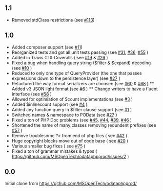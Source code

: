 ## 1.1

* Removed stdClass restrictions (see [#113](https://github.com/POData/POData/issues/113))

## 1.0

* Added composer support (see [#11](https://github.com/balihoo/POData/issues/11))
* Reorganized tests and got all unit tests passing (see [#31](https://github.com/balihoo/POData/issues/31), [#36](https://github.com/balihoo/POData/issues/36), [#55](https://github.com/balihoo/POData/issues/55)  )
* Added in Travis CI & Coveralls ( see [#19](https://github.com/balihoo/POData/issues/19) & [#26](https://github.com/balihoo/POData/issues/26) )
* Fixed a bug when handling query string ($filter & $expand) decoding (see [#10](https://github.com/balihoo/POData/issues/10) )
* Reduced to only one type of QueryProvider (the one that passes expressions down to the persistence layer) (see [#27](https://github.com/balihoo/POData/issues/56) )
* Refactored the way format serializers are choosen (see [#60](https://github.com/balihoo/POData/issues/60) & [#68](https://github.com/balihoo/POData/issues/68) )
** Added v3 JSON light format (see [#6](https://github.com/balihoo/POData/issues/6) )
** Change writers to have a fluent interface (see [#58](https://github.com/balihoo/POData/issues/58) )
* Allowed for optimiation of $count implementations (see [#3](https://github.com/balihoo/POData/issues/3) )
* Added $inlinecount support (see [#4](https://github.com/balihoo/POData/issues/4) )
* Added any function query in $filter clause support (see [#1](https://github.com/balihoo/POData/issues/1) ) 
* Switched names & namespace to POData (see [#27](https://github.com/balihoo/POData/issues/27) )
* Fixed a ton of PHP Doc problems (see [#45](https://github.com/balihoo/POData/issues/45), [#44](https://github.com/balihoo/POData/issues/44), [#39](https://github.com/balihoo/POData/issues/39), [#46](https://github.com/balihoo/POData/issues/46) )
* Shortened the name of many classes removing redundent prefixes (see [#57](https://github.com/balihoo/POData/issues/57) )
* Remove troublesome ?> from end of php files ( see [#42](https://github.com/balihoo/POData/issues/42) )
* Huge copyright blocks move out of code base ( see [#20](https://github.com/balihoo/POData/issues/20) )
* Various smaller bug fixes ( see [#75](https://github.com/balihoo/POData/issues/75) )
* Fixed a ton of grammar mistakes & typos ( https://github.com/MSOpenTech/odataphpprod/issues/2 )

## 0.0

Initial clone from https://github.com/MSOpenTech/odataphpprod/
